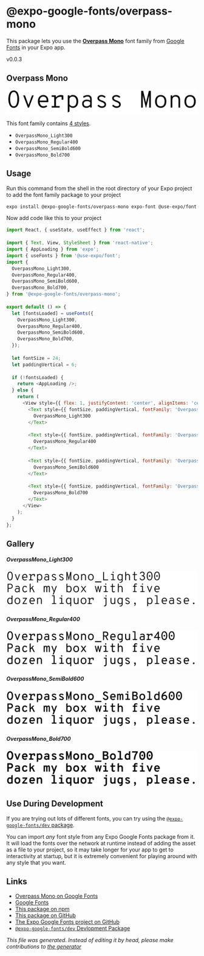 # @expo-google-fonts/overpass-mono

This package lets you use the [**Overpass Mono**](https://fonts.google.com/specimen/Overpass+Mono) font family from [Google Fonts](https://fonts.google.com/) in your Expo app.

v0.0.3

## Overpass Mono

![Overpass Mono](./font-family.png)

This font family contains [4 styles](#gallery).

- `OverpassMono_Light300`
- `OverpassMono_Regular400`
- `OverpassMono_SemiBold600`
- `OverpassMono_Bold700`

## Usage

Run this command from the shell in the root directory of your Expo project to add the font family package to your project
```sh
expo install @expo-google-fonts/overpass-mono expo-font @use-expo/font
```

Now add code like this to your project
```js
import React, { useState, useEffect } from 'react';

import { Text, View, StyleSheet } from 'react-native';
import { AppLoading } from 'expo';
import { useFonts } from '@use-expo/font';
import {
  OverpassMono_Light300,
  OverpassMono_Regular400,
  OverpassMono_SemiBold600,
  OverpassMono_Bold700,
} from '@expo-google-fonts/overpass-mono';

export default () => {
  let [fontsLoaded] = useFonts({
    OverpassMono_Light300,
    OverpassMono_Regular400,
    OverpassMono_SemiBold600,
    OverpassMono_Bold700,
  });

  let fontSize = 24;
  let paddingVertical = 6;

  if (!fontsLoaded) {
    return <AppLoading />;
  } else {
    return (
      <View style={{ flex: 1, justifyContent: 'center', alignItems: 'center' }}>
        <Text style={{ fontSize, paddingVertical, fontFamily: 'OverpassMono_Light300' }}>
          OverpassMono_Light300
        </Text>

        <Text style={{ fontSize, paddingVertical, fontFamily: 'OverpassMono_Regular400' }}>
          OverpassMono_Regular400
        </Text>

        <Text style={{ fontSize, paddingVertical, fontFamily: 'OverpassMono_SemiBold600' }}>
          OverpassMono_SemiBold600
        </Text>

        <Text style={{ fontSize, paddingVertical, fontFamily: 'OverpassMono_Bold700' }}>
          OverpassMono_Bold700
        </Text>
      </View>
    );
  }
};

```

## Gallery

##### OverpassMono_Light300
![OverpassMono_Light300](./a46cc06eb5b5001bdf1404b0e24fb82ee14159aca202af7094984ff4d48896dd.ttf.png)

##### OverpassMono_Regular400
![OverpassMono_Regular400](./d3a8c0a4613ebae3d21471198e12e57aa70e9f051f7592e3942953e2c36bd190.ttf.png)

##### OverpassMono_SemiBold600
![OverpassMono_SemiBold600](./f6b8f8180ef4c0f650402aa53effdd61f2d9771c4973d07f722d14ebd60e59da.ttf.png)

##### OverpassMono_Bold700
![OverpassMono_Bold700](./d8f645bd2f708d8127ab1d3078ae22195543fbe52abee9362a8ed5a980cb1648.ttf.png)


## Use During Development

If you are trying out lots of different fonts, you can try using the [`@expo-google-fonts/dev` package](https://github.com/expo/google-fonts/tree/master/font-packages/dev#readme).

You can import *any* font style from any Expo Google Fonts package from it. It will load the fonts
over the network at runtime instead of adding the asset as a file to your project, so it may take longer
for your app to get to interactivity at startup, but it is extremely convenient
for playing around with any style that you want.

## Links

- [Overpass Mono on Google Fonts](https://fonts.google.com/specimen/Overpass+Mono)
- [Google Fonts](https://fonts.google.com/)
- [This package on npm](https://www.npmjs.com/package/@expo-google-fonts/overpass-mono)
- [This package on GitHub](https://github.com/expo/google-fonts/tree/master/font-packages/overpass-mono)
- [The Expo Google Fonts project on GitHub](https://github.com/expo/google-fonts)
- [`@expo-google-fonts/dev` Devlopment Package](https://github.com/expo/google-fonts/tree/master/font-packages/dev)


*This file was generated. Instead of editing it by head, please make contributions to [the generator](https://github.com/expo/google-fonts/tree/master/packages/generator)*
